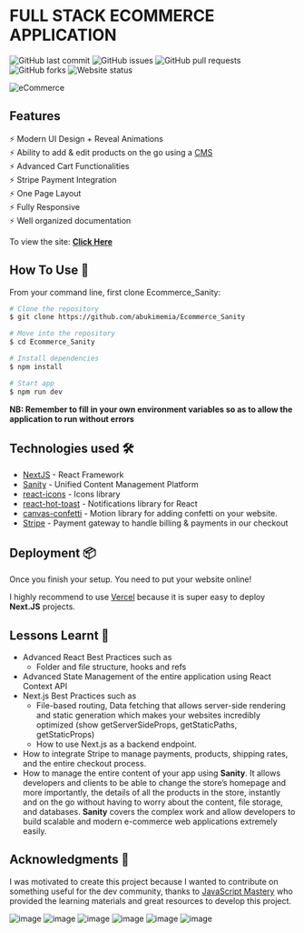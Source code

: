 <!-- Project Title -->
# FULL STACK ECOMMERCE APPLICATION

<!-- Add buttons here -->
![GitHub last commit](https://img.shields.io/github/last-commit/abukimemia/Ecommerce_Sanity)
![GitHub issues](https://img.shields.io/github/issues-raw/abukimemia/Ecommerce_Sanity)
![GitHub pull requests](https://img.shields.io/github/issues-pr/abukimemia/Ecommerce_Sanity)
![GitHub forks](https://img.shields.io/github/forks/abukimemia/Ecommerce_Sanity)
![Website status](https://img.shields.io/website?url=https%3A%2F%2Fecommerce-sanity-red.vercel.app%2F)

<!-- Banner -->
![eCommerce](https://user-images.githubusercontent.com/70088342/160780701-7bb38a57-76bd-49a2-a4ec-49f89c50a7c7.png)

## Features

⚡️ Modern UI Design + Reveal Animations\
⚡️ Ability to add & edit products on the go using a [CMS](https://www.sanity.io/)\
⚡️ Advanced Cart Functionalities\
⚡️ Stripe Payment Integration\
⚡️ One Page Layout\
⚡️ Fully Responsive\
⚡️ Well organized documentation

To view the site: **[Click Here](https://ecommerce-sanity-red.vercel.app/)**

## How To Use 🔧

From your command line, first clone Ecommerce_Sanity:

```bash
# Clone the repository
$ git clone https://github.com/abukimemia/Ecommerce_Sanity
```

```bash
# Move into the repository
$ cd Ecommerce_Sanity
```

```bash
# Install dependencies
$ npm install
```

```bash
# Start app
$ npm run dev
```

**NB: Remember to fill in your own environment variables so as to allow the application to run without errors**

## Technologies used 🛠️

- [NextJS](https://nextjs.org/) - React Framework
- [Sanity](https://www.sanity.io/) - Unified Content Management Platform
- [react-icons](https://react-icons.github.io/react-icons/) - Icons library
- [react-hot-toast](https://react-hot-toast.com/) - Notifications library for React
- [canvas-confetti](https://github.com/catdad/canvas-confetti#readme) - Motion library for adding confetti on your website.
- [Stripe](https://stripe.com/) - Payment gateway to handle billing & payments in our checkout

## Deployment 📦

Once you finish your setup. You need to put your website online!

I highly recommend to use [Vercel](https://vercel.com) because it is super easy to deploy **Next.JS** projects.

## Lessons Learnt 📜

- Advanced React Best Practices such as
  - Folder and file structure, hooks and refs
- Advanced State Management of the entire application using React Context API
- Next.js Best Practices such as
  - File-based routing, Data fetching that allows server-side rendering and static generation which makes your websites incredibly optimized (show getServerSideProps, getStaticPaths, getStaticProps)
  - How to use Next.js as a backend endpoint.
- How to integrate Stripe to manage payments, products, shipping rates, and the entire checkout process.
- How to manage the entire content of your app using **Sanity**. It allows developers and clients to be able to change the store’s homepage and more importantly, the details of all the products in the store, instantly and on the go without having to worry about the content, file storage, and databases. **Sanity** covers the complex work and allow developers to build scalable and modern e-commerce web applications extremely easily.

## Acknowledgments 🎁

I was motivated to create this project because I wanted to contribute on something useful for the dev community, thanks to [JavaScript Mastery](https://github.com/adrianhajdin/ecommerce_sanity_stripe) who provided the learning materials and great resources to develop this project.

![image](https://user-images.githubusercontent.com/70088342/160780701-7bb38a57-76bd-49a2-a4ec-49f89c50a7c7.png)
![image](https://user-images.githubusercontent.com/70088342/160780206-9cfe7c0a-3d8e-4a20-a055-b12efebe6c30.png)
![image](https://user-images.githubusercontent.com/70088342/160780265-692d37ac-7209-4d53-957a-e94b37d123c0.png)
![image](https://user-images.githubusercontent.com/70088342/160780381-7c947640-422e-4729-abae-21911e9bc716.png)
![image](https://user-images.githubusercontent.com/70088342/160780549-111ed048-cd4b-4740-b2fd-2c6fc3520c52.png)
![image](https://user-images.githubusercontent.com/70088342/160780884-22d6025e-9b7d-4493-8136-b3dfbf00a32f.png)